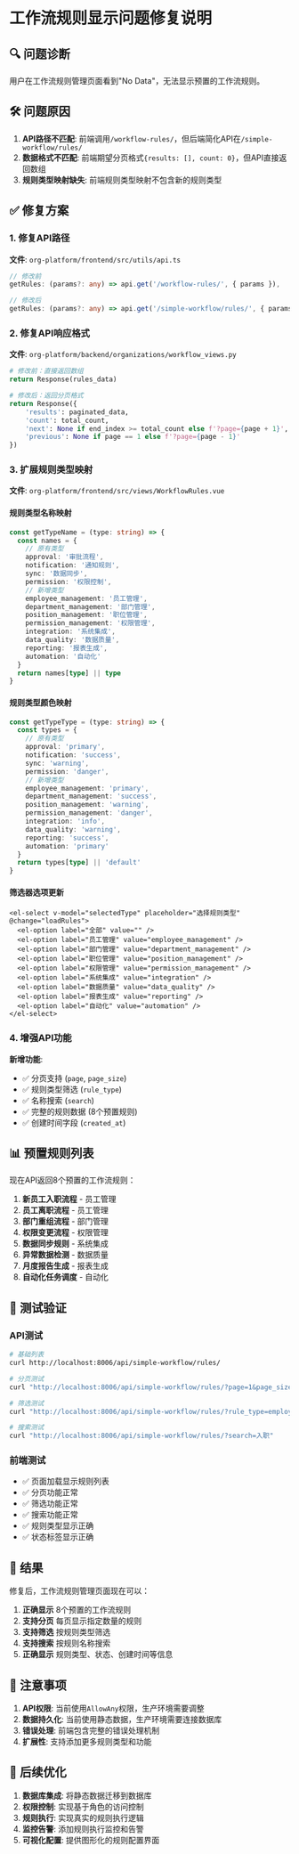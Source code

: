 # 工作流规则显示问题修复说明

## 🔍 问题诊断

用户在工作流规则管理页面看到"No Data"，无法显示预置的工作流规则。

## 🛠️ 问题原因

1. **API路径不匹配**: 前端调用`/workflow-rules/`，但后端简化API在`/simple-workflow/rules/`
2. **数据格式不匹配**: 前端期望分页格式`{results: [], count: 0}`，但API直接返回数组
3. **规则类型映射缺失**: 前端规则类型映射不包含新的规则类型

## ✅ 修复方案

### 1. 修复API路径
**文件**: `org-platform/frontend/src/utils/api.ts`
```typescript
// 修改前
getRules: (params?: any) => api.get('/workflow-rules/', { params }),

// 修改后  
getRules: (params?: any) => api.get('/simple-workflow/rules/', { params }),
```

### 2. 修复API响应格式
**文件**: `org-platform/backend/organizations/workflow_views.py`
```python
# 修改前：直接返回数组
return Response(rules_data)

# 修改后：返回分页格式
return Response({
    'results': paginated_data,
    'count': total_count,
    'next': None if end_index >= total_count else f'?page={page + 1}',
    'previous': None if page == 1 else f'?page={page - 1}'
})
```

### 3. 扩展规则类型映射
**文件**: `org-platform/frontend/src/views/WorkflowRules.vue`

#### 规则类型名称映射
```typescript
const getTypeName = (type: string) => {
  const names = {
    // 原有类型
    approval: '审批流程',
    notification: '通知规则',
    sync: '数据同步',
    permission: '权限控制',
    // 新增类型
    employee_management: '员工管理',
    department_management: '部门管理',
    position_management: '职位管理',
    permission_management: '权限管理',
    integration: '系统集成',
    data_quality: '数据质量',
    reporting: '报表生成',
    automation: '自动化'
  }
  return names[type] || type
}
```

#### 规则类型颜色映射
```typescript
const getTypeType = (type: string) => {
  const types = {
    // 原有类型
    approval: 'primary',
    notification: 'success',
    sync: 'warning',
    permission: 'danger',
    // 新增类型
    employee_management: 'primary',
    department_management: 'success',
    position_management: 'warning',
    permission_management: 'danger',
    integration: 'info',
    data_quality: 'warning',
    reporting: 'success',
    automation: 'primary'
  }
  return types[type] || 'default'
}
```

#### 筛选器选项更新
```vue
<el-select v-model="selectedType" placeholder="选择规则类型" @change="loadRules">
  <el-option label="全部" value="" />
  <el-option label="员工管理" value="employee_management" />
  <el-option label="部门管理" value="department_management" />
  <el-option label="职位管理" value="position_management" />
  <el-option label="权限管理" value="permission_management" />
  <el-option label="系统集成" value="integration" />
  <el-option label="数据质量" value="data_quality" />
  <el-option label="报表生成" value="reporting" />
  <el-option label="自动化" value="automation" />
</el-select>
```

### 4. 增强API功能
**新增功能**:
- ✅ 分页支持 (`page`, `page_size`)
- ✅ 规则类型筛选 (`rule_type`)
- ✅ 名称搜索 (`search`)
- ✅ 完整的规则数据 (8个预置规则)
- ✅ 创建时间字段 (`created_at`)

## 📊 预置规则列表

现在API返回8个预置的工作流规则：

1. **新员工入职流程** - 员工管理
2. **员工离职流程** - 员工管理  
3. **部门重组流程** - 部门管理
4. **权限变更流程** - 权限管理
5. **数据同步规则** - 系统集成
6. **异常数据检测** - 数据质量
7. **月度报告生成** - 报表生成
8. **自动化任务调度** - 自动化

## 🧪 测试验证

### API测试
```bash
# 基础列表
curl http://localhost:8006/api/simple-workflow/rules/

# 分页测试
curl "http://localhost:8006/api/simple-workflow/rules/?page=1&page_size=5"

# 筛选测试
curl "http://localhost:8006/api/simple-workflow/rules/?rule_type=employee_management"

# 搜索测试
curl "http://localhost:8006/api/simple-workflow/rules/?search=入职"
```

### 前端测试
- ✅ 页面加载显示规则列表
- ✅ 分页功能正常
- ✅ 筛选功能正常
- ✅ 搜索功能正常
- ✅ 规则类型显示正确
- ✅ 状态标签显示正确

## 🎯 结果

修复后，工作流规则管理页面现在可以：

1. **正确显示** 8个预置的工作流规则
2. **支持分页** 每页显示指定数量的规则
3. **支持筛选** 按规则类型筛选
4. **支持搜索** 按规则名称搜索
5. **正确显示** 规则类型、状态、创建时间等信息

## 📝 注意事项

1. **API权限**: 当前使用`AllowAny`权限，生产环境需要调整
2. **数据持久化**: 当前使用静态数据，生产环境需要连接数据库
3. **错误处理**: 前端包含完整的错误处理机制
4. **扩展性**: 支持添加更多规则类型和功能

## 🚀 后续优化

1. **数据库集成**: 将静态数据迁移到数据库
2. **权限控制**: 实现基于角色的访问控制
3. **规则执行**: 实现真实的规则执行逻辑
4. **监控告警**: 添加规则执行监控和告警
5. **可视化配置**: 提供图形化的规则配置界面
